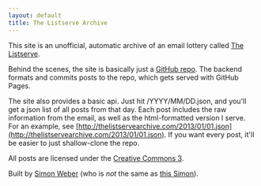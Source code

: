 ```yaml
---
layout: default
title: The Listserve Archive
---
```


This site is an unofficial, automatic archive of an email lottery called [The Listserve](http://www.thelistserve.com).

Behind the scenes, the site is basically just a [GitHub repo](https://github.com/simon-weber/the-listserve-archive).
The backend formats and commits posts to the repo, which gets served with GitHub Pages.

The site also provides a basic api.
Just hit /YYYY/MM/DD.json, and you'll get a json list of all posts from that day.
Each post includes the raw information from the email, as well as the html-formatted version I serve.
For an example, see [http://thelistservearchive.com/2013/01/01.json](http://thelistservearchive.com/2013/01/01.json).
If you want every post, it'll be easier to just shallow-clone the repo.

All posts are licensed under the [Creative Commons 3](http://creativecommons.org/licenses/by/3.0/).

Built by [Simon Weber](http://www.simonmweber.com) (who is *not* the same as [this Simon](/2013/02/16.html)).
